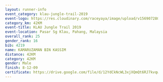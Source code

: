 ```yaml
---
layout: runner-info 
event_category: klau-jungle-trail-2019 
event-logo: https://res.cloudinary.com/raceyaya/image/upload/v1569072808/logo/klau-image_qwwxyw.png
category_km: 42KM 
event-title: KLAU Jungle Trail 2019 
event-location: Pasar Sg Klau, Pahang, Malaysia 
overall_rank: 25
gender_rank: 16
bib: 4219
name: KAMARUZAMAN BIN KASSIM
distance: 42KM
category: 42KM
gender: Male
finish: 8-12-09
certificate: https://drive.google.com/file/d/12YdCkNcWL3xjXQmQt6RJ7kvqwN0F_QLy/view?usp=sharing
---
```

